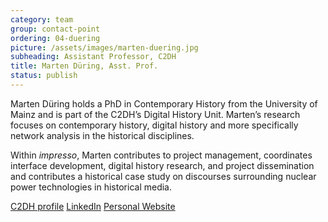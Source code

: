 ```yaml
---
category: team
group: contact-point
ordering: 04-duering
picture: /assets/images/marten-duering.jpg
subheading: Assistant Professor, C2DH
title: Marten Düring, Asst. Prof.
status: publish
---
```


Marten Düring holds a PhD in Contemporary History from the University of Mainz and is part of the C2DH’s Digital History Unit. Marten’s research focuses on contemporary history, digital history and more specifically network analysis in the historical disciplines.

Within *impresso*, Marten contributes to project management, coordinates interface development, digital history research, and project dissemination and contributes a historical case study on discourses surrounding nuclear power technologies in historical media.

[C2DH profile](https://www.c2dh.uni.lu/people/marten-during) [LinkedIn](https://www.linkedin.com/in/marten-d%C3%BCring-a802a451/) [Personal Website](http://martenduering.com/)
